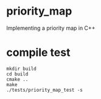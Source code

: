 # priority_map
Implementing a priority map in C++

# compile test
```
mkdir build
cd build
cmake ..
make
./tests/priority_map_test -s
```
